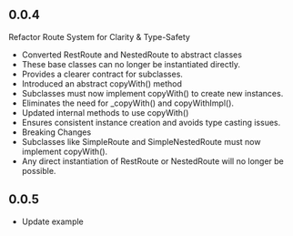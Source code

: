 ## 0.0.4

Refactor Route System for Clarity & Type-Safety

-   Converted RestRoute and NestedRoute to abstract classes
-   These base classes can no longer be instantiated directly.
-   Provides a clearer contract for subclasses.
-   Introduced an abstract copyWith() method
-   Subclasses must now implement copyWith() to create new instances.
-   Eliminates the need for \_copyWith() and copyWithImpl().
-   Updated internal methods to use copyWith()
-   Ensures consistent instance creation and avoids type casting issues.
-   Breaking Changes
-   Subclasses like SimpleRoute and SimpleNestedRoute must now implement copyWith().
-   Any direct instantiation of RestRoute or NestedRoute will no longer be possible.

## 0.0.5

-   Update example
